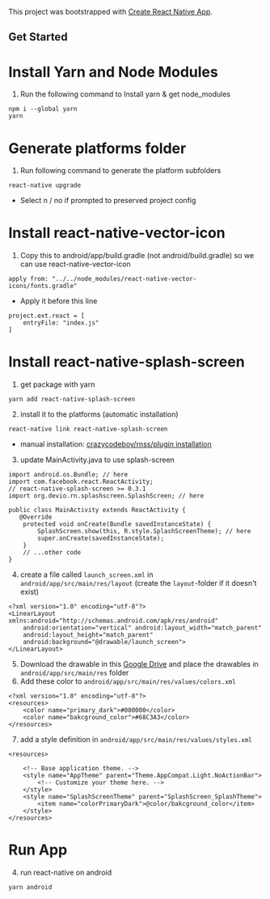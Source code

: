This project was bootstrapped with [Create React Native App](https://github.com/react-community/create-react-native-app).

## Get Started

# Install Yarn and Node Modules
1. Run the following command to Install yarn & get node_modules
```
npm i --global yarn
yarn
```

# Generate platforms folder
1. Run following command to generate the platform subfolders
```
react-native upgrade
```
 - Select n / no if prompted to preserved project config

# Install react-native-vector-icon
1. Copy this to android/app/build.gradle (not android/build.gradle) so we can use react-native-vector-icon
```
apply from: "../../node_modules/react-native-vector-icons/fonts.gradle"

```
 - Apply it before this line
```
project.ext.react = [
    entryFile: "index.js"
]
``` 

# Install react-native-splash-screen
1.  get package with yarn
```
yarn add react-native-splash-screen
```
2. install it to the platforms (automatic installation)
```
react-native link react-native-splash-screen
```
- manual installation: [crazycodeboy/rnss/plugin installation](https://github.com/crazycodeboy/react-native-splash-screen#second-stepplugin-installation)
3. update MainActivity.java to use splash-screen
```
import android.os.Bundle; // here
import com.facebook.react.ReactActivity;
// react-native-splash-screen >= 0.3.1
import org.devio.rn.splashscreen.SplashScreen; // here

public class MainActivity extends ReactActivity {
   @Override
    protected void onCreate(Bundle savedInstanceState) {
        SplashScreen.show(this, R.style.SplashScreenTheme); // here
        super.onCreate(savedInstanceState);
    }
    // ...other code
}
```
4. create a file called `launch_screen.xml` in `android/app/src/main/res/layout` (create the `layout`-folder if it doesn't exist)
```
<?xml version="1.0" encoding="utf-8"?>
<LinearLayout xmlns:android="http://schemas.android.com/apk/res/android"
    android:orientation="vertical" android:layout_width="match_parent"
    android:layout_height="match_parent"
    android:background="@drawable/launch_screen">
</LinearLayout>
```
5. Download the drawable in this [Google Drive](https://drive.google.com/file/d/10J8kh0oEsbC1bRo9ysSgbQitmXGKmp9F/view) and place the drawables in `android/app/src/main/res` folder
6. Add these color to `android/app/src/main/res/values/colors.xml`
```
<?xml version="1.0" encoding="utf-8"?>
<resources>
    <color name="primary_dark">#000000</color>
    <color name="bakcground_color">#68C3A3</color>
</resources>
```
7. add a style definition in `android/app/src/main/res/values/styles.xml`
```
<resources>

    <!-- Base application theme. -->
    <style name="AppTheme" parent="Theme.AppCompat.Light.NoActionBar">
        <!-- Customize your theme here. -->
    </style>
    <style name="SplashScreenTheme" parent="SplashScreen_SplashTheme">
        <item name="colorPrimaryDark">@color/bakcground_color</item>
    </style>
</resources>
```

# Run App
4. run react-native on android
```
yarn android
```